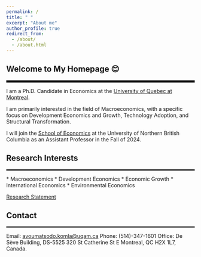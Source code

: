 ```yaml
---
permalink: /
title: " "
excerpt: "About me"
author_profile: true
redirect_from: 
  - /about/
  - /about.html
---
```

## Welcome to My Homepage 😊
<hr style="border-top: 5px solid #000;">
I am a Ph.D. Candidate in Economics at the <a href="https://uqam.ca/en/information/about/" target="_blank">University of Quebec at Montreal</a>.

I am primarily interested in the field of Macroeconomics, with a specific focus on Development Economics and Growth, Technology Adoption, and Structural Transformation.

I will join the <a href="https://www2.unbc.ca/economics" target="_blank">School of Economics</a> at the University of Northern British Columbia as an Assistant Professor in the Fall of 2024.

## Research Interests
<hr style="border-top: 2px solid #000;">
* Macroeconomics
* Development Economics
* Economic Growth
* International Economics
* Environmental Economics
  
<a href="http://avoumatsodo.github.io/files/research_statement.pdf" target="_blank">Research Statement</a>

## Contact
<hr style="border-top: 2px solid #000;">
Email: <a href="mailto:avoumatsodo.komla@uqam.ca">avoumatsodo.komla@uqam.ca</a>  
Phone: (514)-347-1601  
Office: De Sève Building, DS-5525  
320 St Catherine St E  
Montreal, QC H2X 1L7, Canada.  

